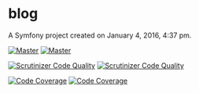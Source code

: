 blog
====

A Symfony project created on January 4, 2016, 4:37 pm.

[![Master](https://travis-ci.org/syrotchukandrew/blog.svg?branch=master)](https://travis-ci.org/syrotchukandrew/blog)
[![Master](https://travis-ci.org/syrotchukandrew/blog.svg?branch=dev)](https://travis-ci.org/syrotchukandrew/blog)

[![Scrutinizer Code Quality](https://scrutinizer-ci.com/g/syrotchukandrew/homework8/badges/quality-score.png?b=master)](https://scrutinizer-ci.com/g/syrotchukandrew/blog/?branch=master)
[![Scrutinizer Code Quality](https://scrutinizer-ci.com/g/syrotchukandrew/homework8/badges/quality-score.png?b=dev)](https://scrutinizer-ci.com/g/syrotchukandrew/blog/?branch=dev)

[![Code Coverage](https://scrutinizer-ci.com/g/syrotchukandrew/blog/badges/coverage.png?b=master)](https://scrutinizer-ci.com/g/syrotchukandrew/blog/?branch=master)
[![Code Coverage](https://scrutinizer-ci.com/g/syrotchukandrew/blog/badges/coverage.png?b=dev)](https://scrutinizer-ci.com/g/syrotchukandrew/blog/?branch=dev)






